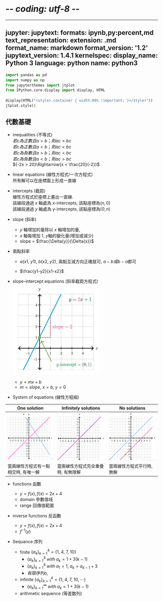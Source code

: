 # -*- coding: utf-8 -*-
---
jupyter:
  jupytext:
    formats: ipynb,py:percent,md
    text_representation:
      extension: .md
      format_name: markdown
      format_version: '1.2'
      jupytext_version: 1.4.1
  kernelspec:
    display_name: Python 3
    language: python
    name: python3
---

```python
import pandas as pd
import numpy as np
from jupyterthemes import jtplot
from IPython.core.display import display, HTML

display(HTML("<style>.container { width:80% !important; }</style>"))
jtplot.style()
```

## 代數基礎

<!-- #region -->
* inequalities (不等式)  
${若c為 正數 且 a > b；則 ac > bc}$   
${若c為 正數 且 a < b；則 ac < bc}$     
${若c為 負數 且 a > b；則 ac < bc}$     
${若c為 負數 且 a < b；則 ac > bc}$    
${-2x > 20}\Rightarrow{x < \frac{20}{-2}}$    
* linear equations (線性方程式/一次方程式)  
所有解可以在座標圖上形成一直線  



* intercepts (截距)  
線性方程式於座標上畫出一直線.  
該線段通過 ${x}$  軸處為 x-intercepts, 該點座標為${(n, 0)}$   
該線段通過 ${y}$  軸處為 y-intercepts, 該點座標為${(0, n)}$    

* slope (斜率)   
  * ${y}$ 軸增加的量除以 ${x}$ 軸增加的量,  
  * ${x}$ 軸每增加 1, ${y}$軸的變化量(增加或減少)
  * slope = $\frac{\Delta{y}}{\Delta{x}}$ 
* 兩點斜率
  * ${a(x1,\;y1),\;b(x2,\;y2)}$,  兩點互減方向正確就可, ${a-b} 或 {b-a}$都可
  
  * $\frac{y1-y2}{x1-x2}$
* slope-intercept equations (斜率截距方程式) 
![](../../source/algebra_basics_01.png)
  * ${y = mx + b}$ 
  * ${m = slope,\;x = b ,\;y = 0}$

* System of equations (線性方程組)




 One solution | Infinitely solutions | No solutions
--- | --- | ---
![](../../source/algebra_basics_02_1.png)|![](../../source/algebra_basics_02_2.png)|![](../../source/algebra_basics_02_3.png)
當兩線性方程式有一點相交時, 有唯一解 | 當兩線性方程式完全重疊時, 有無限解 | 當兩線性方程式平行時, 無解
  

* functions 函數
  * $y = f(x), f(x) = 2x + 4$ 
  * domain 參數值域
  * range 回傳值範圍
* inverse functions 反函數
  * $y = f(x), f(x) = 2x + 4$ 
  * $f^{-1}(y)$

* Sequance 序列  
  * finite  ${\{a_k\}}_{k=1}^4 = \{1,\;4,\;7,\;10\}$  
    *  ${\{a_k\}}_{k=1}^4\; with\; a_k = 1+3(k-1)$  
    *  ${\{a_k\}}_{k=1}^4\; with\; a_1 = 1,\;a_k = a_{k-1} + 3$ 
    * ${有限序列 a,\;}$
  * infinite  ${\{a_k\}}_{k=1}^4 = \{1,\;4,\;7,\;10,\cdots\}$  
    *  ${\{a_k\}}_{k=1}^\infty\;  with\; a_k = 1+3(k-1)$
  * arithmetic sequence (等差数列)
<!-- #endregion -->
